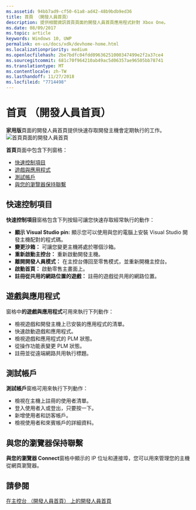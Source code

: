 ```yaml
---
ms.assetid: 94bb7ad9-cf50-61a8-ad42-48b9bdb9ed36
title: 首頁 （開發人員首頁）
description: 提供相關資訊首頁頁面的開發人員首頁應用程式針對 Xbox One。
ms.date: 08/09/2017
ms.topic: article
keywords: Windows 10, UWP
permalink: en-us/docs/xdk/devhome-home.html
ms.localizationpriority: medium
ms.openlocfilehash: 2be7bdfc04fdd09636251000347499e2f2a37ce4
ms.sourcegitcommit: 681c70f964210ab49ac5d06357ae96505bb78741
ms.translationtype: MT
ms.contentlocale: zh-TW
ms.lasthandoff: 11/27/2018
ms.locfileid: "7714498"
---
```

# <a name="home-page-dev-home"></a>首頁 （開發人員首頁）
   
  
**家用版**頁面的開發人員首頁提供快速存取開發主機會定期執行的工作。   
 ![首頁頁面的開發人員首頁](images/devhome_home.png)   
  
**首頁**頁面中包含下列窗格：   
 
   *  [快速控制項目](#ID4EEB)  
   *  [遊戲與應用程式](#ID4EPC)  
   *  [測試帳戶](#ID4EQD)  
   *  [與您的瀏覽器保持聯繫](#ID4EFE)  

 
<a id="ID4EEB"></a>

   

## <a name="quick-actions"></a>快速控制項目  
   
  
**快速控制項目**窗格包含下列按鈕可讓您快速存取經常執行的動作：   
 
   *  **顯示 Visual Studio pin:** 顯示您可以使用與您的電腦上安裝 Visual Studio 開發主機配對的程式碼。   
   *  **變更沙箱：** 可讓您變更主機將處於哪個沙箱。   
   *  **重新啟動主控台：** 重新啟動開發主機。   
   *  **離開開發人員模式：** 在主控台傳回至零售模式，並重新開機主控台。   
   *  **啟動首頁：** 啟動零售主畫面上。   
   *  **註冊從共用的網路位置的遊戲：** 註冊的遊戲從共用的網路位置。   

  
<a id="ID4EPC"></a>

   

## <a name="games--apps"></a>遊戲與應用程式   
   
  
窗格中**的遊戲與應用程式**可用來執行下列動作：   
 
   *  檢視遊戲和開發主機上已安裝的應用程式的清單。  
   *  快速啟動遊戲和應用程式。  
   *  檢視遊戲和應用程式的 PLM 狀態。  
   *  從操作功能表變更 PLM 狀態。  
   *  註冊並從遠端網路共用執行標題。

  
<a id="ID4EQD"></a>

   

## <a name="test-accounts"></a>測試帳戶  
   
  
**測試帳戶**窗格可用來執行下列動作：   
 
   *  檢視在主機上註冊的使用者清單。  
   *  登入使用者入或登出，只要按一下。  
   *  新增使用者和訪客帳戶。  
   *  檢視使用者和來賓帳戶的詳細資料。  

  
<a id="ID4EFE"></a>

   

## <a name="connect-with-your-browser"></a>與您的瀏覽器保持聯繫  
   
  
**與您的瀏覽器 Connect**窗格中顯示的 IP 位址和連接埠，您可以用來管理您的主機從網頁瀏覽器。   
  
<a id="ID4EPE"></a>

   

## <a name="see-also"></a>請參閱  
 [在主控台 （開發人員首頁） 上的開發人員首頁](dev-home.md)

  
